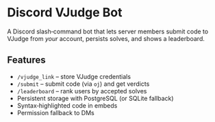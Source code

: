 # Discord VJudge Bot

A Discord slash‑command bot that lets server members submit code to VJudge from *your* account, persists solves, and shows a leaderboard.

## Features

- `/vjudge_link` – store VJudge credentials
- `/submit` – submit code (via `oj`) and get verdicts
- `/leaderboard` – rank users by accepted solves
- Persistent storage with PostgreSQL (or SQLite fallback)
- Syntax‑highlighted code in embeds
- Permission fallback to DMs

